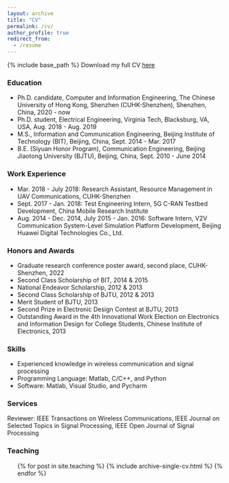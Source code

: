 ```yaml
---
layout: archive
title: "CV"
permalink: /cv/
author_profile: true
redirect_from:
  - /resume
---
```


{% include base_path %}
Download my full CV [here](https://lei-ei.github.io/files/cv_leili.pdf)

### Education

* Ph.D. candidate, Computer and Information Engineering, The Chinese University of Hong Kong, Shenzhen (CUHK-Shenzhen), Shenzhen, China, 2020 - now
* Ph.D. student, Electrical Engineering, Virginia Tech, Blacksburg, VA, USA, Aug. 2018 - Aug. 2019
* M.S., Information and Communication Engineering, Beijing Institute of Technology (BIT), Beijing, China, Sept. 2014 - Mar. 2017
* B.E. (Siyuan Honor Program), Communication Engineering, Beijing Jiaotong University (BJTU), Beijing, China, Sept. 2010 - June 2014

### Work Experience
* Mar. 2018 - July 2018: Research Assistant, Resource Management in UAV Communications, CUHK-Shenzhen
* Sept. 2017 - Jan. 2018: Test Engineering Intern, 5G C-RAN Testbed Development, China Mobile Research Institute
* Aug. 2014 - Dec. 2014, July 2015 - Jan. 2016: Software Intern, V2V Communication System-Level Simulation Platform Development, Beijing Huawei Digital Technologies Co., Ltd.


### Honors and Awards

* Graduate research conference poster award, second place, CUHK-Shenzhen, 2022
* Second Class Scholarship of BIT, 2014 & 2015
* National Endeavor Scholarship, 2012 & 2013
* Second Class Scholarship of BJTU, 2012 & 2013
* Merit Student of BJTU, 2013
* Second Prize in Electronic Design Contest at BJTU, 2013
* Outstanding Award in the 4th Innovational Work Election on Electronics and Information Design for College Students, Chinese Institute of Electronics, 2013
  
  
### Skills

* Experienced knowledge in wireless communication and signal processing
* Programming Language: Matlab, C/C++, and Python
* Software: Matlab, Visual Studio, and Pycharm

### Services
Reviewer: IEEE Transactions on Wireless Communications, IEEE Journal on Selected Topics in Signal Processing, IEEE Open Journal of Signal Processing
  
### Teaching

  <ul>{% for post in site.teaching %}
    {% include archive-single-cv.html %}
  {% endfor %}</ul>
